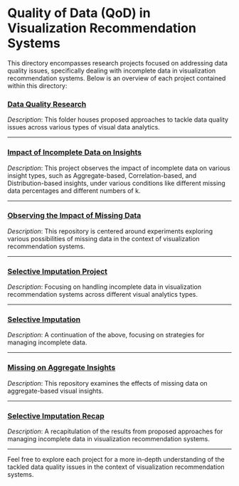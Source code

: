# Quality of Data (QoD) in Visualization Recommendation Systems

This directory encompasses research projects focused on addressing data quality issues, specifically dealing with incomplete data in visualization recommendation systems. Below is an overview of each project contained within this directory:

### [Data Quality Research](https://github.com/rischanlab/Data_quality_research)
_Description_: This folder houses proposed approaches to tackle data quality issues across various types of visual data analytics.

---

### [Impact of Incomplete Data on Insights](https://github.com/rischanlab/impact_incomplete_data_on_insights)
_Description_: This project observes the impact of incomplete data on various insight types, such as Aggregate-based, Correlation-based, and Distribution-based insights, under various conditions like different missing data percentages and different numbers of k.

---

### [Observing the Impact of Missing Data](https://github.com/rischanlab/observing_impact_missing)
_Description_: This repository is centered around experiments exploring various possibilities of missing data in the context of visualization recommendation systems.

---

### [Selective Imputation Project](https://github.com/rischanlab/selective-imputation-project)
_Description_: Focusing on handling incomplete data in visualization recommendation systems across different visual analytics types.

---

### [Selective Imputation](https://github.com/rischanlab/selective_imputation)
_Description_: A continuation of the above, focusing on strategies for managing incomplete data.

---

### [Missing on Aggregate Insights](https://github.com/rischanlab/missing_on_aggregate_insights)
_Description_: This repository examines the effects of missing data on aggregate-based visual insights.

---

### [Selective Imputation Recap](https://github.com/rischanlab/selective_imputation_recap)
_Description_: A recapitulation of the results from proposed approaches for managing incomplete data in visualization recommendation systems.

---

Feel free to explore each project for a more in-depth understanding of the tackled data quality issues in the context of visualization recommendation systems.
